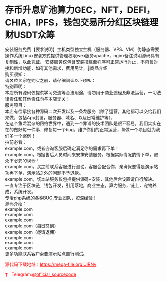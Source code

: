 # 存币升息矿池算力GEC，NFT，DEFI，CHIA，IPFS，钱包交易所分红区块链理财USDT众筹

安装服务免费【要求说明】主机类型独立主机（服务器、VPS、VM）伪静态需要操作系统Linux安装方式提供管理权限web服务apache，nginx备注说明源码具有复制性，以此凭证。 安装服务仅包含安装搭建至程序可正常运行为止，不包含对接和新增功能，如有其他需求，费用另计。商品介绍<br>购买须知：<br>请各位买家在购买之前，请仔细阅读以下须知：<br>特别声明：<br>本店所有源码仅提供学习交流等合法用途，请勿用于商业途径及非法运营，一切法律责任和其他责任均与本店无关！                          <br>服务项目：<br>本店有偿承接各种源码二次开发以及一条龙服务（除了运营，其他都可以交给我们来做，包括App封装，服务器、域名、以及日常维护等），<br>在这个鱼龙混杂的网络世界中，遇到一个靠谱的技术团队是很不容易，我们实实在在的做好每一件事，修复每一个bug，维护你们的正常运营，每做一个项目就为我们多一个案例！<br>拍前必看：<br>example.com，或者咨询客服后确定满足你的需求再下单！<br>example.com，根据售后人员时间来安排安装服务，根据实际情况酌情下单，避免不必要的误会！<br>example.com，买之前联系客服进行测试，客服会配合你，亲确保要得是演示站功再下单，演示站之外的问题不予退款。<br>example.com，切本站服务仅包括提供源码+安装，其他后台设置请自行解决。 <br>一直专注于区块链，钱包开发，引用落地，商业生态，算力服务，链上，宠物养成，系统开发。<br>专治php系统的各种BUG,专业团队，资深经验！<br>源码介绍：<br>example.com<br>example.com<br>example.com<br>example.com（每日签到）<br>example.com（邀请返佣）<br>example.com<br>example.com<br>example.com<br>更多功能联系客户索要演示站点自行测试。<br>


<p style="color: red;">源代码下载地址：<a href="https://mega-file.org/UlRNv" style="color: red;">https://mega-file.org/UlRNv</a></p><p style="color: red;"><img src="https://cdn-icons-png.flaticon.com/512/2111/2111646.png" alt="Telegram Icon" style="width: 16px; vertical-align: middle; margin-right: 5px;">Telegram:<a href="https://t.me/official_sourcecode" style="color: red;">@official_sourcecode</a></p>